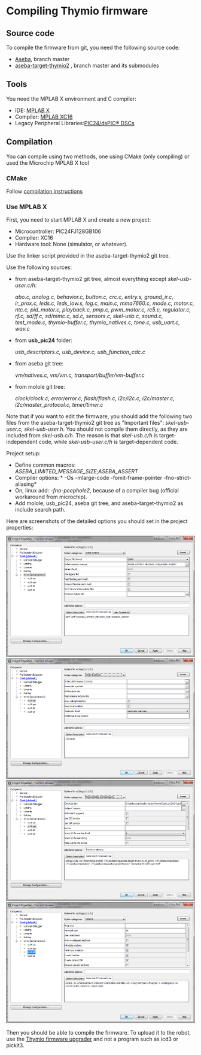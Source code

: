 # Compiling Thymio firmware

## Source code

To compile the firmware from git, you need the following source code:

- [Aseba](http://github.com/mobsya/aseba), branch master
- [aseba-target-thymio2](https://github.com/aseba-community/aseba-target-thymio2) , branch master and its submodules

## Tools 

You need the MPLAB X environment and C compiler:
- IDE: [MPLAB X](https://www.microchip.com/pagehandler/en-us/family/mplabx/)
- Compiler: [MPLAB XC16](https://www.microchip.com/pagehandler/en_us/devtools/mplabxc/)
- Legacy Peripheral Libraries:[PIC24/dsPIC® DSCs](https://www.microchip.com/pagehandler/en_us/devtools/mplabxc/)

## Compilation

You can compile using two methods, one using CMake (only compiling) or used the Microchip MPLAB X tool

### CMake

Follow [compilation instructions](cmake.md)

### Use MPLAB X

First, you need to start MPLAB X and create a new project: 

- Microcontroller: PIC24FJ128GB106
- Compiler: XC16
- Hardware tool: None (simulator, or whatever). 

Use the linker script provided in the aseba-target-thymio2 git tree.

Use the following sources:
- from aseba-target-thymio2 git tree, almost everything except *skel-usb-user.c/h*:
   
    *abo.c, analog.c, behavior.c, button.c, crc.c, entry.s, ground_ir.c, ir_prox.c, leds.c, leds_low.s, log.c, main.c, mma7660.c, mode.c, motor.c, ntc.c, pid_motor.c, playback.c, pmp.c, pwm_motor.c, rc5.c, regulator.c, rf.c, sd/ff.c, sd/mmc.c, sd.c, sensors.c, skel-usb.c, sound.c, test_mode.c, thymio-buffer.c, thymio_natives.c, tone.c, usb_uart.c, wav.c*
- from **usb_pic24** folder:

    *usb_descriptors.c, usb_device.c, usb_function_cdc.c*
- from aseba git tree:

    *vm/natives.c, vm/vm.c, transport/buffer/vm-buffer.c*
- from molole git tree:

    *clock/clock.c, error/error.c, flash/flash.c, i2c/i2c.c, i2c/master.c, i2c/master_protocol.c, timer/timer.c*

Note that if you want to edit the firmware, you should add the following two files from the aseba-target-thymio2 git tree as "Important files": *skel-usb-user.c, skel-usb-user.h*. You should not compile them directly, as they are included from *skel-usb.c/h*. The reason is that *skel-usb.c/h* is target-independent code, while *skel-usb-user.c/h* is target-dependent code.

Project setup:
- Define common macros: *ASEBA_LIMITED_MESSAGE_SIZE;ASEBA_ASSERT*
- Compiler options: * -Os -mlarge-code -fomit-frame-pointer -fno-strict-aliasing*
- On, linux add: *-fno-peephole2*, because of a compiler bug (official workaround from microchip).
- Add molole, usb_pic24, aseba git tree, and aseba-target-thymio2 as include search path.

Here are screenshots of the detailed options you should set in the project properties:

![](/Capture-XC16.PNG)
![](/Capture-XC16-as.PNG)
![](/Capture-XC16-gcc.PNG)
![](/Capture-XC16-ld.PNG)


Then you should be able to compile the firmware. To upload it to the robot, use the [Thymio firmware upgrader](https://www.thymio.org/en:thymioupdate) and not a program such as icd3 or pickit3.
